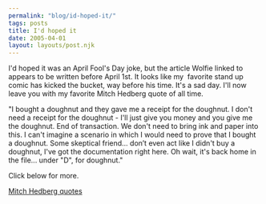 ```yaml
---
permalink: "blog/id-hoped-it/"
tags: posts
title: I'd hoped it
date: 2005-04-01
layout: layouts/post.njk
---
```


I'd hoped it was an April Fool's Day joke, but the article Wolfie linked to appears to be written before April 1st. It looks like my&nbsp; favorite stand up comic has kicked the bucket, way before his time. It's a sad day. I'll now leave you with my favorite Mitch Hedberg quote of all time.

"I bought a doughnut and they gave me a receipt for the doughnut. I don't need a receipt for the doughnut - I'll just give you money and you give me the doughnut. End of transaction. We don't need to bring ink and paper into this. I can't imagine a scenario in which I would need to prove that I bought a doughnut. Some skeptical friend... don’t even act like I didn't buy a doughnut, I've got the documentation right here. Oh wait, it's back home in the file... under "D", for doughnut."

Click below for more.

[Mitch Hedberg quotes][1]

 [1]: http://en.wikiquote.org/wiki/Mitch_Hedberg